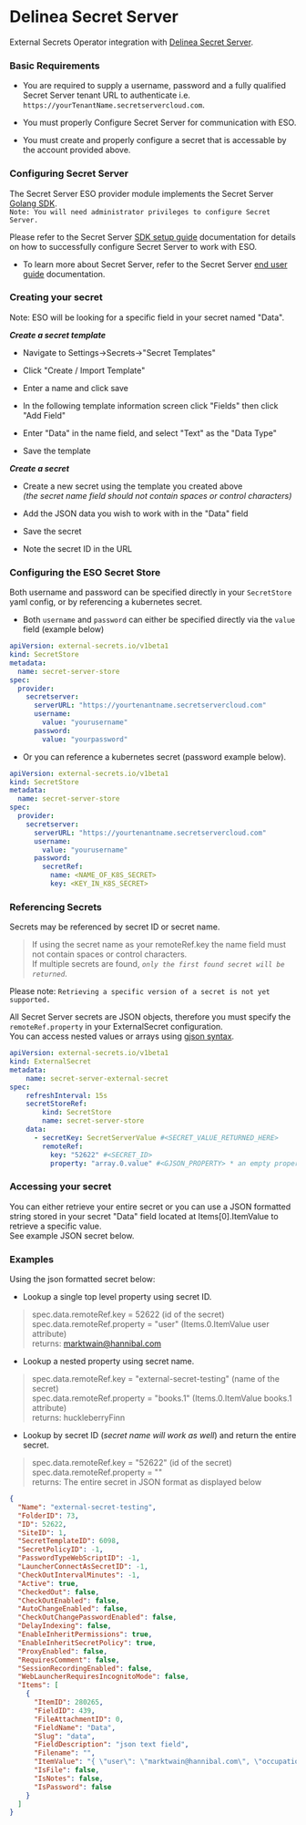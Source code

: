
# Delinea Secret Server

External Secrets Operator integration with [Delinea Secret Server](https://docs.delinea.com/online-help/secret-server/start.htm).

### Basic Requirements

- You are required to supply a username, password and a fully qualified
   Secret Server tenant URL to authenticate i.e.
   `https://yourTenantName.secretservercloud.com`.

 - You must properly Configure Secret Server for communication with ESO.

 - You must create and properly configure a secret that is accessable by
   the account provided above.

### Configuring Secret Server
The Secret Server ESO provider module implements the Secret Server [Golang SDK](https://github.com/DelineaXPM/tss-sdk-go).<br />
`Note: You will need administrator privileges to configure Secret Server.`

Please refer to the Secret Server [SDK setup guide](https://docs.delinea.com/online-help/secret-server/api-scripting/sdk-devops/using-sdk/index.htm#SetupProcedure) documentation
for details on how to successfully configure Secret Server to work with ESO.

 - To learn more about Secret Server, refer to the  Secret Server [end user guide](https://docs.delinea.com/online-help/secret-server/guides-tutorials/end-user-guide/index.htm) documentation.

### Creating your secret
Note: ESO will be looking for a specific field in your secret named "Data".

 ***Create a secret template***

 - Navigate to Settings->Secrets->"Secret Templates"

 - Click "Create / Import Template"

 - Enter a name and click save

 - In the following template information screen click "Fields" then click "Add Field"

 - Enter "Data" in the name field, and select "Text" as the "Data Type"

 - Save the template

 ***Create a secret***

 - Create a new secret using the template you created above<br />*(the secret name field should not contain spaces or control characters)*

 - Add the JSON data you wish to work with in the "Data" field

 - Save the secret

 - Note the secret ID in the URL

### Configuring the ESO Secret Store

Both username and password can be specified directly in your `SecretStore` yaml config, or by referencing a kubernetes secret.<br />

 - Both `username` and `password` can either be specified directly via the `value` field (example below)
```yaml
apiVersion: external-secrets.io/v1beta1
kind: SecretStore
metadata:
  name: secret-server-store
spec:
  provider:
    secretserver:
      serverURL: "https://yourtenantname.secretservercloud.com"
      username:
        value: "yourusername"
      password:
        value: "yourpassword"
```
 - Or you can reference a kubernetes secret (password example below).

```yaml
apiVersion: external-secrets.io/v1beta1
kind: SecretStore
metadata:
  name: secret-server-store
spec:
  provider:
    secretserver:
      serverURL: "https://yourtenantname.secretservercloud.com"
      username:
        value: "yourusername"
      password:
        secretRef:
          name: <NAME_OF_K8S_SECRET>
          key: <KEY_IN_K8S_SECRET>
```

### Referencing Secrets

Secrets may be referenced by secret ID or secret name.
>If using the secret name as your remoteRef.key
the name field must not contain spaces or control characters.<br />
If multiple secrets are found, *`only the first found secret will be returned`*.

Please note: `Retrieving a specific version of a secret is not yet supported.`

All Secret Server secrets are JSON objects, therefore you must specify the `remoteRef.property`
in your ExternalSecret configuration.<br />
You can access nested values or arrays using [gjson syntax](https://github.com/tidwall/gjson/blob/master/SYNTAX.md).

```yaml
apiVersion: external-secrets.io/v1beta1
kind: ExternalSecret
metadata:
    name: secret-server-external-secret
spec:
    refreshInterval: 15s
    secretStoreRef:
        kind: SecretStore
        name: secret-server-store
    data:
      - secretKey: SecretServerValue #<SECRET_VALUE_RETURNED_HERE>
        remoteRef:
          key: "52622" #<SECRET_ID>
          property: "array.0.value" #<GJSON_PROPERTY> * an empty property will return the entire secret
```

### Accessing your secret
You can either retrieve your entire secret or you can use a JSON formatted string
stored in your secret "Data" field located at Items[0].ItemValue to retrieve a specific value.<br />
See example JSON secret below.

### Examples
Using the json formatted secret below:

- Lookup a single top level property using secret ID.

>spec.data.remoteRef.key = 52622 (id of the secret)<br />
spec.data.remoteRef.property = "user" (Items.0.ItemValue user attribute)<br />
returns: marktwain@hannibal.com

- Lookup a nested property using secret name.

>spec.data.remoteRef.key = "external-secret-testing" (name of the secret)<br />
spec.data.remoteRef.property = "books.1" (Items.0.ItemValue books.1 attribute)<br />
returns: huckleberryFinn

- Lookup by secret ID (*secret name will work as well*) and return the entire secret.

>spec.data.remoteRef.key = "52622" (id of the secret)<br />
spec.data.remoteRef.property = "" <br />
returns: The entire secret in JSON format as displayed below


```JSON
{
  "Name": "external-secret-testing",
  "FolderID": 73,
  "ID": 52622,
  "SiteID": 1,
  "SecretTemplateID": 6098,
  "SecretPolicyID": -1,
  "PasswordTypeWebScriptID": -1,
  "LauncherConnectAsSecretID": -1,
  "CheckOutIntervalMinutes": -1,
  "Active": true,
  "CheckedOut": false,
  "CheckOutEnabled": false,
  "AutoChangeEnabled": false,
  "CheckOutChangePasswordEnabled": false,
  "DelayIndexing": false,
  "EnableInheritPermissions": true,
  "EnableInheritSecretPolicy": true,
  "ProxyEnabled": false,
  "RequiresComment": false,
  "SessionRecordingEnabled": false,
  "WebLauncherRequiresIncognitoMode": false,
  "Items": [
    {
      "ItemID": 280265,
      "FieldID": 439,
      "FileAttachmentID": 0,
      "FieldName": "Data",
      "Slug": "data",
      "FieldDescription": "json text field",
      "Filename": "",
      "ItemValue": "{ \"user\": \"marktwain@hannibal.com\", \"occupation\": \"author\",\"books\":[ \"tomSawyer\",\"huckleberryFinn\",\"Pudd'nhead Wilson\"] }",
      "IsFile": false,
      "IsNotes": false,
      "IsPassword": false
    }
  ]
}
```
